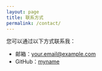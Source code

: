 ```yaml
---
layout: page
title: 联系方式
permalink: /contact/
---
```


您可以通过以下方式联系我：

- 邮箱：your.email@example.com
- GitHub：[myname](https://github.com/myname)
